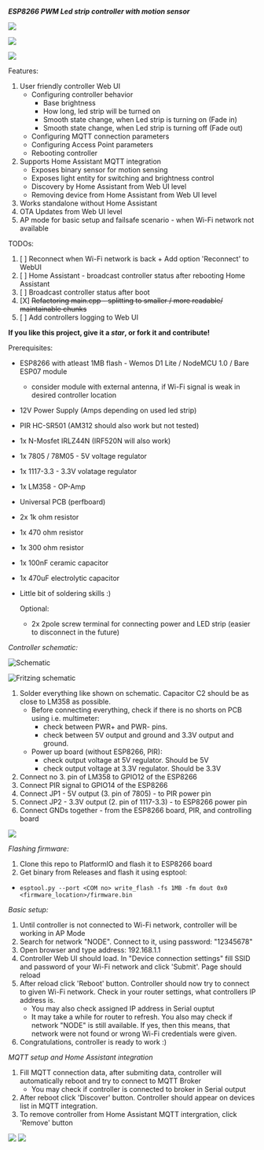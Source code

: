 ***ESP8266 PWM Led strip controller with motion sensor***

![](docs/IMG_1457res.JPG)

![](docs/webui.png)

![](docs/OFBN9646.GIF)

Features:

1. User friendly controller Web UI
	 - Configuring controller behavior
		 - Base brightness
		 - How long, led strip will be turned on
		 - Smooth state change, when Led strip is turning on (Fade in)
		 - Smooth state change, when Led strip is turning off (Fade out)
	 - Configuring MQTT connection parameters
	 - Configuring Access Point parameters
	 - Rebooting controller 
2. Supports Home Assistant MQTT integration
	 - Exposes binary sensor for motion sensing
	 - Exposes light entity for switching and brightness control
	 - Discovery by Home Assistant from Web UI level
	 - Removing device from Home Assistant from Web UI level
3. Works standalone without Home Assistant
4. OTA Updates from Web UI level
5. AP mode for basic setup and failsafe scenario - when Wi-Fi network not available

TODOs:
 1. [ ] Reconnect when Wi-Fi network is back + Add option 'Reconnect' to WebUI
 2. [ ] Home Assistant - broadcast controller status after rebooting Home Assistant
 3. [ ] Broadcast controller status after boot
 4. [X] ~~Refactoring main.cpp - splitting to smaller / more readable/ maintainable chunks~~
 5. [ ] Add controllers logging to Web UI


**If you like this project, give it a _star_, or fork it and contribute!**

Prerequisites:
- ESP8266 with atleast 1MB flash - Wemos D1 Lite / NodeMCU 1.0 / Bare ESP07 module
  - consider module with external antenna, if Wi-Fi signal is weak in desired controller location
- 12V Power Supply (Amps depending on used led strip)
- PIR HC-SR501 (AM312 should also work but not tested)
- 1x N-Mosfet IRLZ44N (IRF520N will also work)
- 1x 7805 / 78M05 - 5V voltage regulator
- 1x 1117-3.3 - 3.3V volatage regulator
- 1x LM358 - OP-Amp
- Universal PCB (perfboard)
- 2x 1k ohm resistor 
- 1x 470 ohm resistor
- 1x 300 ohm resistor 
- 1x 100nF ceramic capacitor
- 1x 470uF electrolytic capacitor 
- Little bit of soldering skills :)

	Optional:
	- 2x 2pole screw terminal for connecting power and LED strip (easier to disconnect in the future)
		
		
*Controller schematic:*

![](docs/schematic.png "Schematic")

![](docs/schematic-fritz.png "Fritzing schematic")

1. Solder everything like shown on schematic. Capacitor C2 should be as close to LM358 as possible.
	- Before connecting everything, check if there is no shorts on PCB using i.e. multimeter:
		- check between PWR+ and PWR- pins.
		- check between 5V output and ground and 3.3V output and ground.
	- Power up board (without ESP8266, PIR):
		- check output voltage at 5V regulator. Should be 5V
		- check output voltage at 3.3V regulator. Should be 3.3V
2. Connect no 3. pin of LM358 to GPIO12 of the ESP8266
3. Connect PIR signal to GPIO14 of the ESP8266
4. Connect JP1 - 5V output (3. pin of 7805) - to PIR power pin
5. Connect JP2 - 3.3V output (2. pin of 1117-3.3) - to ESP8266 power pin
6. Connect GNDs together - from the ESP8266 board, PIR, and controlling board


![](docs/IMG_1453res.JPG)


*Flashing firmware:*
1. Clone this repo to PlatformIO and flash it to ESP8266 board
2. Get binary from Releases and flash it using esptool:
 - `esptool.py --port <COM no> write_flash -fs 1MB -fm dout 0x0 <firmware_location>/firmware.bin`

*Basic setup:*
1. Until controller is not connected to Wi-Fi network, controller will be working in AP Mode
2. Search for network "NODE". Connect to it, using password: "12345678"
3. Open browser and type address: 192.168.1.1
4. Controller Web UI should load. In "Device connection settings" fill SSID and password of your Wi-Fi network and click 'Submit'. Page should reload
5. After reload click 'Reboot' button. Controller should now try to connect to given Wi-Fi network. Check in your router settings, what controllers IP address is.
   - You may also check assigned IP address in Serial ouptut
   - It may take a while for router to refresh. You also may check if network "NODE" is still available. If yes, then this means, that network were not found or wrong Wi-Fi credentials were given.
6. Congratulations, controller is ready to work :) 

*MQTT setup and Home Assistant integration*
1. Fill MQTT connection data, after submiting data, controller will automatically reboot and try to connect to MQTT Broker
   - You may check if controller is connected to broker in Serial output
2. After reboot click 'Discover' button. Controller should appear on devices list in MQTT integration.
3. To remove controller from Home Assistant MQTT intergration, click 'Remove' button

![](docs/mqtt_setup.png)
![](docs/HA-discover.png)

